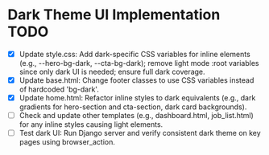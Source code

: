 # Dark Theme UI Implementation TODO

- [x] Update style.css: Add dark-specific CSS variables for inline elements (e.g., --hero-bg-dark, --cta-bg-dark); remove light mode :root variables since only dark UI is needed; ensure full dark coverage.
- [x] Update base.html: Change footer classes to use CSS variables instead of hardcoded 'bg-dark'.
- [x] Update home.html: Refactor inline styles to dark equivalents (e.g., dark gradients for hero-section and cta-section, dark card backgrounds).
- [ ] Check and update other templates (e.g., dashboard.html, job_list.html) for any inline styles causing light elements.
- [ ] Test dark UI: Run Django server and verify consistent dark theme on key pages using browser_action.
